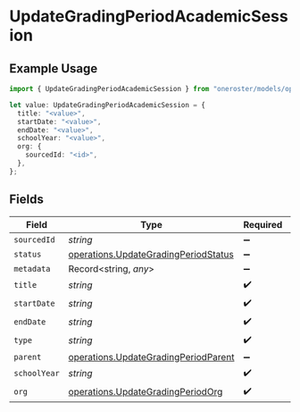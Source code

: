 # UpdateGradingPeriodAcademicSession

## Example Usage

```typescript
import { UpdateGradingPeriodAcademicSession } from "oneroster/models/operations";

let value: UpdateGradingPeriodAcademicSession = {
  title: "<value>",
  startDate: "<value>",
  endDate: "<value>",
  schoolYear: "<value>",
  org: {
    sourcedId: "<id>",
  },
};
```

## Fields

| Field                                                                                        | Type                                                                                         | Required                                                                                     | Description                                                                                  |
| -------------------------------------------------------------------------------------------- | -------------------------------------------------------------------------------------------- | -------------------------------------------------------------------------------------------- | -------------------------------------------------------------------------------------------- |
| `sourcedId`                                                                                  | *string*                                                                                     | :heavy_minus_sign:                                                                           | N/A                                                                                          |
| `status`                                                                                     | [operations.UpdateGradingPeriodStatus](../../models/operations/updategradingperiodstatus.md) | :heavy_minus_sign:                                                                           | N/A                                                                                          |
| `metadata`                                                                                   | Record<string, *any*>                                                                        | :heavy_minus_sign:                                                                           | N/A                                                                                          |
| `title`                                                                                      | *string*                                                                                     | :heavy_check_mark:                                                                           | N/A                                                                                          |
| `startDate`                                                                                  | *string*                                                                                     | :heavy_check_mark:                                                                           | N/A                                                                                          |
| `endDate`                                                                                    | *string*                                                                                     | :heavy_check_mark:                                                                           | N/A                                                                                          |
| `type`                                                                                       | *string*                                                                                     | :heavy_check_mark:                                                                           | N/A                                                                                          |
| `parent`                                                                                     | [operations.UpdateGradingPeriodParent](../../models/operations/updategradingperiodparent.md) | :heavy_minus_sign:                                                                           | N/A                                                                                          |
| `schoolYear`                                                                                 | *string*                                                                                     | :heavy_check_mark:                                                                           | N/A                                                                                          |
| `org`                                                                                        | [operations.UpdateGradingPeriodOrg](../../models/operations/updategradingperiodorg.md)       | :heavy_check_mark:                                                                           | N/A                                                                                          |